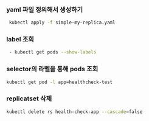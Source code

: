 
### yaml 파일 정의해서 생성하기
```bash
 kubectl apply -f simple-my-replica.yaml
```

### label 조회
```bash
 - kubectl get pods --show-labels
```

### selector의 라벨을 통해 pods 조회
```bash
kubectl get pod -l app=healthcheck-test
```
 
### replicatset 삭제
```bash
kubectl delete rs health-check-app --cascade=false 
```
